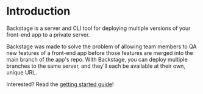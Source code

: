# Introduction

Backstage is a server and CLI tool for deploying multiple versions of your front-end app to a private server.

Backstage was made to solve the problem of allowing team members to QA new features of a front-end app before those features are merged into the main branch of the app's repo. With Backstage, you can deploy multiple branches to the same server, and they'll each be available at their own, unique URL.

Interested? Read the [getting started guide](./getting-started.md)!
